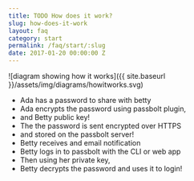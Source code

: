 ```yaml
---
title: TODO How does it work?
slug: how-does-it-work
layout: faq
category: start
permalink: /faq/start/:slug
date: 2017-01-20 00:00:00 Z
---
```

![diagram showing how it works]({{ site.baseurl }}/assets/img/diagrams/howitworks.svg)

* Ada has a password to share with betty
* Ada encrypts the password using passbolt plugin,
* and Betty public key!
* The the password is sent encrypted over HTTPS
* and stored on the passbolt server!
* Betty receives and email notification
* Betty logs in to passbolt with the CLI or web app
* Then using her private key,
* Betty decrypts the password and uses it to login!
